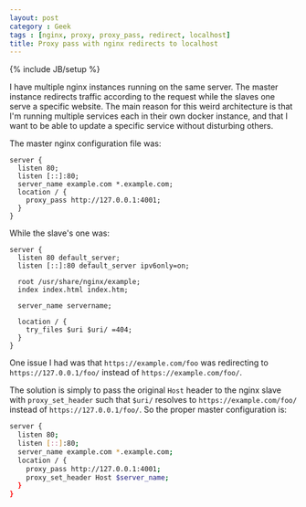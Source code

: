 ```yaml
---
layout: post
category : Geek
tags : [nginx, proxy, proxy_pass, redirect, localhost]
title: Proxy pass with nginx redirects to localhost
---
```

{% include JB/setup %}

I have multiple nginx instances running on the same server. The master instance 
redirects traffic according to the request while the slaves one serve
a specific website. The main reason for this weird architecture is that I'm
running multiple services each in their own docker instance, and that I want
to be able to update a specific service without disturbing others.

The master nginx configuration file was:

```
server {
  listen 80;
  listen [::]:80;
  server_name example.com *.example.com;
  location / {
    proxy_pass http://127.0.0.1:4001;
  }
}
```

While the slave's one was:

```
server {
  listen 80 default_server;
  listen [::]:80 default_server ipv6only=on;

  root /usr/share/nginx/example;
  index index.html index.htm;

  server_name servername;

  location / {
    try_files $uri $uri/ =404;
  }
}
```

One issue I had was that `https://example.com/foo` was redirecting to
`https://127.0.0.1/foo/` instead of `https://example.com/foo/`.

The solution is simply to pass the original `Host` header to the nginx slave
with `proxy_set_header` such that `$uri/` resolves to 
`https://example.com/foo/` instead of `https://127.0.0.1/foo/`.
So the proper master configuration is:

```bash
server {
  listen 80;
  listen [::]:80;
  server_name example.com *.example.com;
  location / {
    proxy_pass http://127.0.0.1:4001;
    proxy_set_header Host $server_name;
  }
}
```
